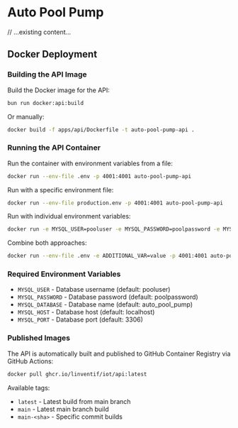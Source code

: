# Auto Pool Pump

// ...existing content...

## Docker Deployment

### Building the API Image

Build the Docker image for the API:

```bash
bun run docker:api:build
```

Or manually:

```bash
docker build -f apps/api/Dockerfile -t auto-pool-pump-api .
```

### Running the API Container

Run the container with environment variables from a file:

```bash
docker run --env-file .env -p 4001:4001 auto-pool-pump-api
```

Run with a specific environment file:

```bash
docker run --env-file production.env -p 4001:4001 auto-pool-pump-api
```

Run with individual environment variables:

```bash
docker run -e MYSQL_USER=pooluser -e MYSQL_PASSWORD=poolpassword -e MYSQL_DATABASE=auto_pool_pump -p 4001:4001 auto-pool-pump-api
```

Combine both approaches:

```bash
docker run --env-file .env -e ADDITIONAL_VAR=value -p 4001:4001 auto-pool-pump-api
```

### Required Environment Variables

-   `MYSQL_USER` - Database username (default: pooluser)
-   `MYSQL_PASSWORD` - Database password (default: poolpassword)
-   `MYSQL_DATABASE` - Database name (default: auto_pool_pump)
-   `MYSQL_HOST` - Database host (default: localhost)
-   `MYSQL_PORT` - Database port (default: 3306)

### Published Images

The API is automatically built and published to GitHub Container Registry via GitHub Actions:

```bash
docker pull ghcr.io/linventif/iot/api:latest
```

Available tags:

-   `latest` - Latest build from main branch
-   `main` - Latest main branch build
-   `main-<sha>` - Specific commit builds
